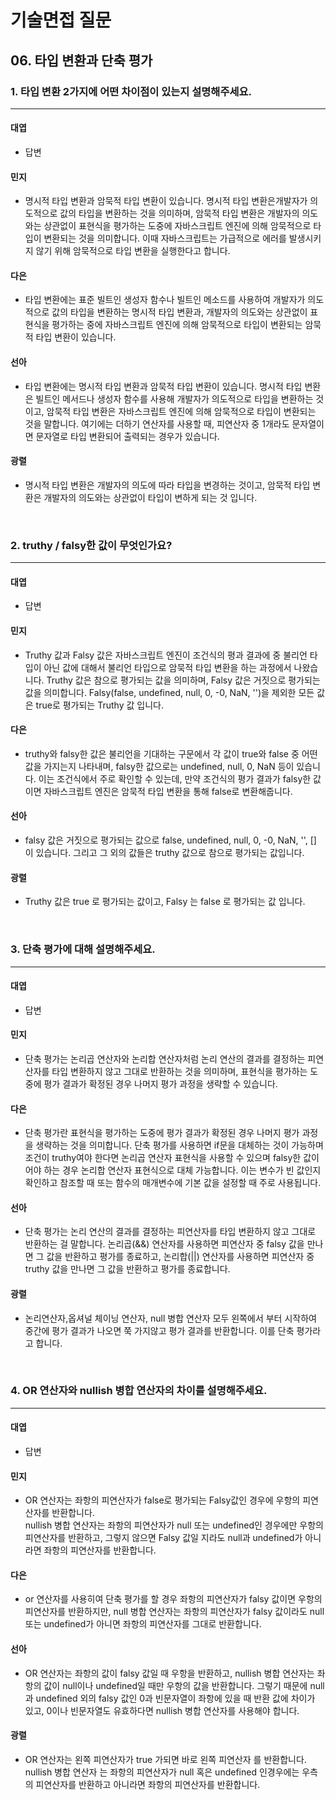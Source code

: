 # 기술면접 질문

## 06. 타입 변환과 단축 평가

### 1. 타입 변환 2가지에 어떤 차이점이 있는지 설명해주세요.

<hr>

#### 대엽

- 답변

#### 민지

- 명시적 타입 변환과 암묵적 타입 변환이 있습니다.
  명시적 타입 변환은개발자가 의도적으로 값의 타입을 변환하는 것을 의미하며,
  암묵적 타입 변환은 개발자의 의도와는 상관없이 표현식을 평가하는 도중에 자바스크립트 엔진에 의해 암묵적으로 타입이 변환되는 것을 의미합니다.
  이때 자바스크립트는 가급적으로 에러를 발생시키지 않기 위해 암묵적으로 타입 변환을 실행한다고 합니다.

#### 다은

- 타입 변환에는 표준 빌트인 생성자 함수나 빌트인 메소드를 사용하여 개발자가 의도적으로 값의 타입을 변환하는 명시적 타입 변환과, 개발자의 의도와는 상관없이 표현식을 평가하는 중에 자바스크립트 엔진에 의해 암묵적으로 타입이 변환되는 암묵적 타입 변환이 있습니다.

#### 선아

- 타입 변환에는 명시적 타입 변환과 암묵적 타입 변환이 있습니다. 명시적 타입 변환은 빌트인 메서드나 생성자 함수를 사용해 개발자가 의도적으로 타입을 변환하는 것이고, 암묵적 타입 변환은 자바스크립트 엔진에 의해 암묵적으로 타입이 변환되는 것을 말합니다. 여기에는 더하기 연산자를 사용할 때, 피연산자 중 1개라도 문자열이면 문자열로 타입 변환되어 출력되는 경우가 있습니다.

#### 광렬

- 명시적 타입 변환은 개발자의 의도에 따라 타입을 변경하는 것이고, 암묵적 타입 변환은 개발자의 의도와는 상관없이 타입이 변하게 되는 것 입니다.

<br>

### 2. truthy / falsy한 값이 무엇인가요?

<hr>

#### 대엽

- 답변

#### 민지

- Truthy 값과 Falsy 값은 자바스크립트 엔진이 조건식의 평과 결과에 중 불리언 타입이 아닌 값에 대해서 불리언 타입으로 암묵적 타입 변환을 하는 과정에서 나왔습니다.
  Truthy 값은 참으로 평가되는 값을 의미하며, Falsy 값은 거짓으로 평가되는 값을 의미합니다.
  Falsy(false, undefined, null, 0, -0, NaN, '')을 제외한 모든 값은 true로 평가되는 Truthy 값 입니다.

#### 다은

- truthy와 falsy한 값은 불리언을 기대하는 구문에서 각 값이 true와 false 중 어떤 값을 가지는지 나타내며, falsy한 값으로는 undefined, null, 0, NaN 등이 있습니다. 이는 조건식에서 주로 확인할 수 있는데, 만약 조건식의 평가 결과가 falsy한 값이면 자바스크립트 엔진은 암묵적 타입 변환을 통해 false로 변환해줍니다.

#### 선아

- falsy 값은 거짓으로 평가되는 값으로 false, undefined, null, 0, -0, NaN, '', [] 이 있습니다. 그리고 그 외의 값들은 truthy 값으로 참으로 평가되는 값입니다.

#### 광렬

- Truthy 값은 true 로 평가되는 값이고, Falsy 는 false 로 평가되는 값 입니다.

<br>

### 3. 단축 평가에 대해 설명해주세요.

<hr>

#### 대엽

- 답변

#### 민지

- 단축 평가는 논리곱 연산자와 논리합 연산자처럼 논리 연산의 결과를 결정하는 피연산자를 타입 변환하지 않고 그대로 반환하는 것을 의미하며,
  표현식을 평가하는 도중에 평가 결과가 확정된 경우 나머지 평가 과정을 생략할 수 있습니다.

#### 다은

- 단축 평가란 표현식을 평가하는 도중에 평가 결과가 확정된 경우 나머지 평가 과정을 생략하는 것을 의미합니다. 단축 평가를 사용하면 if문을 대체하는 것이 가능하며 조건이 truthy여야 한다면 논리곱 연산자 표현식을 사용할 수 있으며 falsy한 값이어야 하는 경우 논리합 연산자 표현식으로 대체 가능합니다. 이는 변수가 빈 값인지 확인하고 참조할 때 또는 함수의 매개변수에 기본 값을 설정할 때 주로 사용됩니다.

#### 선아

- 단축 평가는 논리 연산의 결과를 결정하는 피연산자를 타입 변환하지 않고 그대로 반환하는 걸 말합니다. 논리곱(&&) 연산자를 사용하면 피연산자 중 falsy 값을 만나면 그 값을 반환하고 평가를 종료하고, 논리합(||) 연산자를 사용하면 피연산자 중 truthy 값을 만나면 그 값을 반환하고 평가를 종료합니다.

#### 광렬

- 논리연산자,옵셔널 체이닝 연산자, null 병합 연산자 모두 왼쪽에서 부터 시작하여 중간에 평가 결과가 나오면 쭉 가지않고 평가 결과를 반환합니다. 이를 단축 평가라고 합니다.

<br>

### 4. OR 연산자와 nullish 병합 연산자의 차이를 설명해주세요.

<hr>

#### 대엽

- 답변

#### 민지

- OR 연산자는 좌항의 피연산자가 false로 평가되는 Falsy값인 경우에 우항의 피연산자를 반환합니다.  
  nullish 병합 연산자는 좌항의 피연산자가 null 또는 undefined인 경우에만 우항의 피연산자를 반환하고,
  그렇지 않으면 Falsy 값일 지라도 null과 undefined가 아니라면 좌항의 피연산자를 반환합니다.

#### 다은

- or 연산자를 사용히여 단축 평가를 할 경우 좌항의 피연산자가 falsy 값이면 우항의 피연산자를 반환하지만, null 병합 연산자는 좌항의 피연산자가 falsy 값이라도 null 또는 undefined가 아니면 좌항의 피연산자를 그대로 반환합니다.

#### 선아

- OR 연산자는 좌항의 값이 falsy 값일 때 우항을 반환하고, nullish 병합 연산자는 좌항의 값이 null이나 undefined일 때만 우항의 값을 반환합니다. 그렇기 때문에 null과 undefined 외의 falsy 값인 0과 빈문자열이 좌항에 있을 때 반환 값에 차이가 있고, 0이나 빈문자열도 유효하다면 nullish 병합 연산자를 사용해야 합니다.

#### 광렬

- OR 연산자는 왼쪽 피연산자가 true 가되면 바로 왼쪽 피연산자 를 반환합니다. nullish 병합 연산자 는 좌항의 피연산자가 null 혹은 undefined 인경우에는 우측의 피연산자를 반환하고 아니라면 좌항의 피연산자를 반환합니다.
